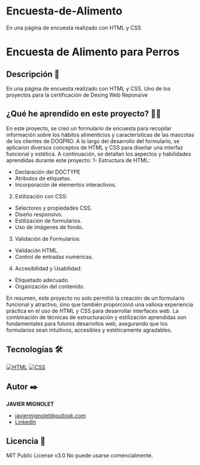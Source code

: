 # Encuesta-de-Alimento
En una página de encuesta realizado con HTML y CSS
# Encuesta de Alimento para Perros

## Descripción 📑

En una página de encuesta realizado con HTML y CSS. Uno de los proyectos para la certificación de Desing Web Reponsive

## ¿Qué he aprendido en este proyecto? 🙇🏻 

En este proyecto, se creó un formulario de encuesta para recopilar información sobre los hábitos alimenticios y características de las mascotas de los clientes de DOGPRO. A lo largo del desarrollo del formulario, se aplicaron diversos conceptos de HTML y CSS para diseñar una interfaz funcional y estética. A continuación, se detallan los aspectos y habilidades aprendidas durante este proyecto:
1- Estructura de HTML:
- Declaración del DOCTYPE
- Atributos de etiquetas.
- Incorporación de elementos interactivos.
  
2. Estilización con CSS:
- Selectores y propiedades CSS.
- Diseño responsivo.
- Estilización de formularios.
- Uso de imágenes de fondo.

3. Validación de Formularios:
- Validación HTML.
- Control de entradas numéricas.

4. Accesibilidad y Usabilidad:
- Etiquetado adecuado.
- Organización del contenido.

En resumen, este proyecto no solo permitió la creación de un formulario funcional y atractivo, sino que también proporcionó una valiosa experiencia práctica en el uso de HTML y CSS para desarrollar interfaces web. La combinación de técnicas de estructuración y estilización aprendidas son fundamentales para futuros desarrollos web, asegurando que los formularios sean intuitivos, accesibles y estéticamente agradables.

## Tecnologías 🛠
<!-- Iconos sacados de: https://github.com/hendrasob/badges/blob/master/README.md y https://github.com/alexandresanlim/Badges4-README.md-Profile -->
[![HTML](https://img.shields.io/badge/HTML5-E34F26?style=for-the-badge&logo=html5&logoColor=white)](https://es.wikipedia.org/wiki/HTML5)
[![CSS](https://img.shields.io/badge/CSS3-1572B6?style=for-the-badge&logo=css3&logoColor=white)](https://es.wikipedia.org/wiki/CSS)



## Autor ✒️
**JAVIER MIGNOLET**

* [javiermignolet@outlook.com](javiermignolet@outlook.com)
* [LinkedIn](https://www.linkedin.com/in/javier-mignolet-66815615b/)


## Licencia 📄
MIT Public License v3.0
No puede usarse comencialmente.
